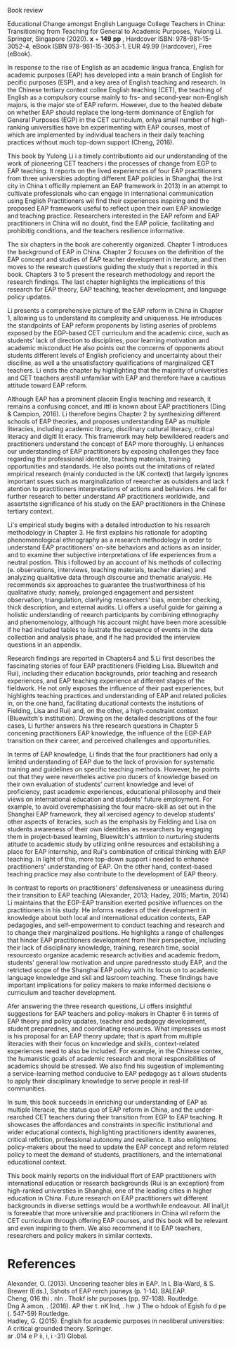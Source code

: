 Book review

Educational Change amongst English Language College Teachers in China: Transitioning from Teaching for General to Academic Purposes, Yulong Li. Springer, Singapore (2020). $\mathbf { x } + \mathbf { 1 4 9 } \ \mathbf { p p }$ , Hardcover ISBN: 978-981-15-3052-4, eBook ISBN 978-981-15-3053-1. EUR 49.99 (Hardcover), Free (eBook).

In response to the rise of English as an academic lingua franca, English for academic purposes (EAP) has developed into a main branch of English for pecific purposes (ESP), and a key area of English teaching and research. In the Chinese tertiary context collee English teaching (CET), the teaching of English as a compulsory course mainly to frs- and second-year non-English majors, is the major ste of EAP reform. However, due to the heated debate on whether EAP should replace the long-term dominance of English for General Purposes (EGP) in the CET curriculum, onlya small number of high-ranking universities have bn experimenting with EAP courses, most of which are implemented by individual teachers in their daily teaching practices without much top-down support (Cheng, 2016).

This book by Yulong Li i a timely contributionto aid our understanding of the work of pioneering CET teachers i the processes of change from EGP to EAP teaching. It reports on the lived experiences of four EAP practitioners from three universities adopting different EAP policies in Shanghai, the irst city in China t officilly mplement an EAP framework in 2013) in an attempt to cultivate professionals who can engage in international communication using English Practitioners wil find their experiences inspiring and the proposed EAP framework useful to reflect upon their own EAP knowledge and teaching practice. Researchers interested in the EAP reform and EAP practitioners in China will no doubt, find the EAP policie, facilitating and prohibitig conditions, and the teachers resilience informative.

The six chapters in the book are coherently organized. Chapter 1 introduces the background of EAP in China. Chapter 2 focuses on the definition of the EAP concept and studies of EAP teacher development in iterature, and then moves to the research questions guiding the study that s reported in this book. Chapters 3 to 5 present the research methodology and report the research findings. The last chapter highlights the implications of this research for EAP theory, EAP teaching, teacher development, and language policy updates.

Li presents a comprehensive picture of the EAP reform in China in Chapter 1, allowing us to understand its complexity and uniqueness. He introduces the standpoints of EAP reform proponents by listing aseries of problems exposed by the EGP-based CET curriculum and the academic circe, such as students' lack of direction to disciplines, poor learning motivation and academic misconduct He also points out the concerns of opponents about students different levels of English proficiency and uncertainty about their disciline, as well a the unsatisfactory qualifications of marginalized CET teachers. Li ends the chapter by highlighting that the majority of universities and CET teachers arestill unfamiliar with EAP and therefore have a cautious attitude toward EAP reform.

Although EAP has a prominent placein Englis teaching and research, it remains a confusing concet, and ittl is known about EAP practitioners (Ding & Campion, 2016). Li therefore begins Chapter 2 by synthesizing different schools of EAP theories, and proposes understanding EAP as multiple literacies, including academic litracy, discilinary cultural literacy, critical literacy and digitl lit eracy. This framework may help bewildered readers and practitioners understand the concept of EAP more thoroughly. Li enhances our understanding of EAP practitioners by exposing challenges they face regarding thir professional identitie, teaching materials, training opportunities and standards. He also points out the imitations of related empirical research (mainly conducted in the UK context) that largely ignores important ssues such as marginalization of reearcher as outsiders and lack f atention to practitioners interpretations of actions and behaviors. He call for further research to better understand AP practitioners worldwide, and assertsthe significance of his study on the EAP practitioners in the Chinese tertiary context.

Li's empirical study begins with a detailed introduction to his research methodology in Chapter 3. He first explains his rationale for adopting phenomenological ethnography as a research methodology in order to understand EAP practitioners' on-site behaviors and actions as an insider, and to examine ther subjective interpretations of life experiences from a neutral postion. This i followed by an account of his methods of collecting (e. observations, interviews, teaching materials, teacher diaries) and analyzing qualitative data through discourse and thematic analysis. He recommends six approaches to guarantee the trustworthiness of his qualitative study; namely, prolonged engagement and persistent observation, triangulation, clarifying researchers' bias, member checking, thick description, and external audits. Li offers a useful guide for gaining a holistic understanding of reearch participants by combining ethnography and phenomenology, although his account might have been more acessible if he had included tables to ilustrate the sequence of events in the data collection and analysis phase, and if he had provided the interview questions in an appendix.

Research findings are reported in Chapters4 and 5.Li first describes the fascinating stories of four EAP practitioners (Fielding Lisa. Bluewitch and Rui), including their education backgrounds, prior teaching and research experiences, and EAP teaching experience at different stages of the fieldwork. He not only exposes the influence of their past experiences, but highlights teaching practices and understanding of EAP and related policies in, on the one hand, facilitating ducational contexts the instutions of Fielding, Lisa and Rui) and, on the other, a high-constraint context (Bluewitch's institution). Drawing on the detailed descriptions of the four cases, Li further answers his thre research questions in Chapter 5 concening practitioners EAP knowledge, the influence of the EGP-EAP transition on their career, and perceived challenges and opportunities.

In terms of EAP knowledge, Li finds that the four practitioners had only a limited understanding of EAP due to the lack of provision for systematic training and guidelines on specific teaching methods. However, he points out that they were nevertheles active pro ducers of knowledge based on their own evaluation of students' current knowledge and level of proficiency, past academic experiences, educational philosophy and their views on international education and students' future employment. For example, to avoid overemphasising the four macro-skill as set out in the Shanghai EAP framework, they all xercised agency to develop students' other aspects of iteracies, such as the emphasis by Fielding and Lisa on students awareness of their own identities as researchers by engaging them in project-based learning, Bluewitch's attntion to nurturing students atitude to academic study by utilizing online resources and establishing a place for EAP internship, and Rui's combination of critical thinking with EAP teaching. In light of this, more top-down support i needed to enhance practitioners' understanding of EAP. On the other hand, context-based teaching practice may also contribute to the development of EAP theory.

In contrast to reports on practitioners' defensiveness or uneasiness during their transition to EAP teaching (Alexander, 2013; Hadey, 2015; Martin, 2014) Li maintains that the EGP-EAP transition exerted positive influences on the practitioners in his study. He informs readers of their development in knowledge about both local and international education contexts, EAP pedagogies, and self-empowerment to conduct teaching and research and to change their marginalized positions. He highlights a range of challenges that hinder EAP practitioners development from their perspective, including their lack of disciplinary knowledge, training, research time, social resourcesto organize academic research activities and academic fredom, students' general low motivation and unpre parednessto study EAP, and the retricted scope of the Shanghai EAP policy with its focus on to academic language knowledge and skil and lasroom teaching. These findings have important implications for policy makers to make informed decisions o curriculum and teacher development.

Afer answering the three research questions, Li offers insightful suggestions for EAP teachers and policy-makers in Chapter 6 in terms of EAP theory and policy updates, teacher and pedagogy development, student preparednes, and coordinating resources. What impresses us most is his proposal for an EAP theory update; that is apart from multiple literacies with their focus on knowledge and skills, context-related experiences need to also be included. For example, in the Chinese contex, the humanistic goals of academic research and moral responsibilities of academics should be stressed. We also find his sugestion of implementing a service-learning method conducive to EAP pedagogy as t allows students to apply their disciplinary knowledge to serve people in real-lif communities.

In sum, this book succeeds in enriching our understanding of EAP as multiple literacie, the status quo of EAP reform in China, and the under-rearched CET teachers during their transition from EGP to EAP teaching. It showcases the affordances and constraints in specific institutional and wider educational contexts, highlighting practitioners identity awarenes, critical reflction, professional autonomy and resilience. It also enlightens policy-makers about the need to update the EAP concept and reform related policy to meet the demand of students, practitioners, and the international educational context.

This book mainly reports on the individual ffort of EAP practitioners with international education or research backgrounds (Rui is an exception) from high-ranked universties in Shanghai, one of the leading cities in higher education in China. Future research on EAP practitioners wit different backgrounds in diverse settings would be a worthwhile endeavour. All inall,it is foreeable that more universitie and practitioners in China wil reform the CET curriculum through offering EAP courses, and this book will be relevant and even inspiring to them. We also recommend it to EAP teachers, researchers and policy makers in similar contexts.

# References

Alexander, O. (2013). Uncoering teacher bles in EAP. In L Bla-Ward, & S. Brewer (Eds.), Sshots of EAP rerch jouneys (p. 1-14). BALEAP.   
Cheng, 016 thi     . nln  . Thokf ishr purposes (pp. 97-108). Routledge.   
Dng A amon, . (2016). AP ther t. nK lnd, . hw .) The o hdook of Egish fo d pe (. 547-59) Routledge.   
Hadley, G. (2015). English for academic purposes in neoliberal universities: A critical grounded theory. Springer.   
ar .014 e P   ii, i,  i -31) Global.